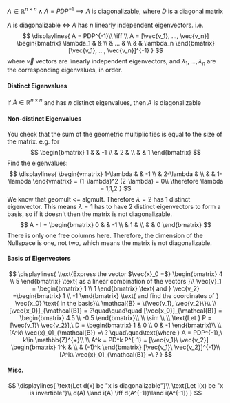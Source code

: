 $A \in \mathbb{R}^{n \times n} \land A = PDP^{-1} \implies A$ is diagonalizable, where $D$ is a diagonal matrix

$A$ is diagonalizable $\iff$ $A$ has $n$ linearly independent eigenvectors.
i.e.
$$
\displaylines{
A = PDP^{-1}\\ \iff \\ A = [\vec{v_1}, ..., \vec{v_n}] 
\begin{bmatrix}
\lambda_1 &  &  \\
 & ... &  \\
 &  & \lambda_n
\end{bmatrix}
[\vec{v_1}, ..., \vec{v_n}]^{-1}
}
$$
where $\vec{v}$ vectors are linearly independent eigenvectors, and $\lambda_1, ..., \lambda_n$ are the corresponding eigenvalues, in order.

#### Distinct Eigenvalues
If $A \in \mathbb{R}^{n \times n}$ and has $n$ distinct eigenvalues, then $A$ is diagonalizable

#### Non-distinct Eigenvalues
You check that the sum of the geometric multiplicities is equal to the size of the matrix.
e.g. for
$$
\begin{bmatrix}
1 &  & -1 \\
 & 2 &  \\
 &  & 1
\end{bmatrix}
$$
Find the eigenvalues:
$$
\displaylines{
\begin{vmatrix}
1-\lambda &  & -1 \\
 & 2-\lambda &  \\
 &  & 1-\lambda
\end{vmatrix} = (1-\lambda)^2 (2-\lambda) = 0\\
\therefore \lambda = 1,1,2
}
$$
We know that geomult <= algmult. Therefore $\lambda = 2$ has 1 distinct eigenvector.
This means $\lambda = 1$ has to have 2 distinct eigenvectors to form a basis, so if it doesn't then the matrix is not diagonalizable.
$$
A - I = \begin{bmatrix}
0 &  & -1 \\
 & 1 &  \\
 &  & 0
\end{bmatrix}
$$
There is only one free columns here. Therefore, the dimension of the Nullspace is one, not two, which means the matrix is not diagonalizable.

#### Basis of Eigenvectors
$$
\displaylines{
\text{Express the vector $\vec{x}_0 =$}
\begin{bmatrix}
4 \\
5
\end{bmatrix}
\text{ as a linear combination of the vectors }\\
\vec{v}_1 = \begin{bmatrix}
1 \\
1
\end{bmatrix}
\text{ and }
\vec{v_2} =\begin{bmatrix}
1 \\
-1
\end{bmatrix}
\text{ and find the coordinates of } \vec{x_0} \text{ in the basis}\\
\mathcal{B} = \{\vec{v_1}, \vec{v_2}\}\\
\\
[\vec{x_0}]_{\mathcal{B}} = ?\quad\quad\quad
[\vec{x_0}]_{\mathcal{B}} = \begin{bmatrix}
4.5 \\
-0.5
\end{bmatrix}\\
\\
\sim \\
\\
\text{Let } P = [\vec{v_1}\ \vec{v_2}],\ D = \begin{bmatrix}
1 & 0 \\
0 & -1
\end{bmatrix}\\
\\
[A^k\ \vec{x}_0]_{\mathcal{B}} =\ ? \quad\quad\text{where } A = PDP^{-1},\ k\in \mathbb{Z}^{+}\\
\\
A^k = PD^k P^{-1} = [\vec{v_1}\ \vec{v_2}]
\begin{bmatrix}
 1^k &  \\
 & (-1)^k
\end{bmatrix}  
[\vec{v_1}\ \vec{v_2}]^{-1}\\
[A^k\ \vec{x}_0]_{\mathcal{B}} =\ ?
}
$$

#### Misc.
$$
\displaylines{
\text{Let d(x) be "x is diagonalizable"}\\
\text{Let i(x) be "x is invertible"}\\
d(A) \land i(A) \iff d(A^{-1})\land i(A^{-1})
}
$$
